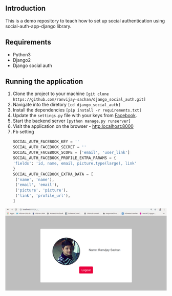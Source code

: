 ## Introduction

This is a demo repository to teach how to set up social authentication using social-auth-app-django library. 

## Requirements
* Python3
* Django2
* Django social auth

## Running the application
1. Clone the project to your machine ```[git clone https://github.com/ranvijay-sachan/django_social_auth.git]```
2. Navigate into the diretory ```[cd django_social_auth]```
3. Install the dependencies ```[pip install -r requirements.txt]```
4. Update the `settings.py` file with your keys from [Facebook](https://developers.facebook.com/apps).
5. Start the backend server ```[python manage.py runserver]```
6. Visit the application on the browser - [http:localhost:8000](http:localhost:8000)
7. Fb setting
   ```py
   SOCIAL_AUTH_FACEBOOK_KEY = ''
   SOCIAL_AUTH_FACEBOOK_SECRET = ''
   SOCIAL_AUTH_FACEBOOK_SCOPE = ['email', 'user_link']
   SOCIAL_AUTH_FACEBOOK_PROFILE_EXTRA_PARAMS = {
   'fields': 'id, name, email, picture.type(large), link'
   }
   SOCIAL_AUTH_FACEBOOK_EXTRA_DATA = [
    ('name', 'name'),
    ('email', 'email'),
    ('picture', 'picture'),
    ('link', 'profile_url'),
   ]
   ```

![Screenshot](screenshot.png)
